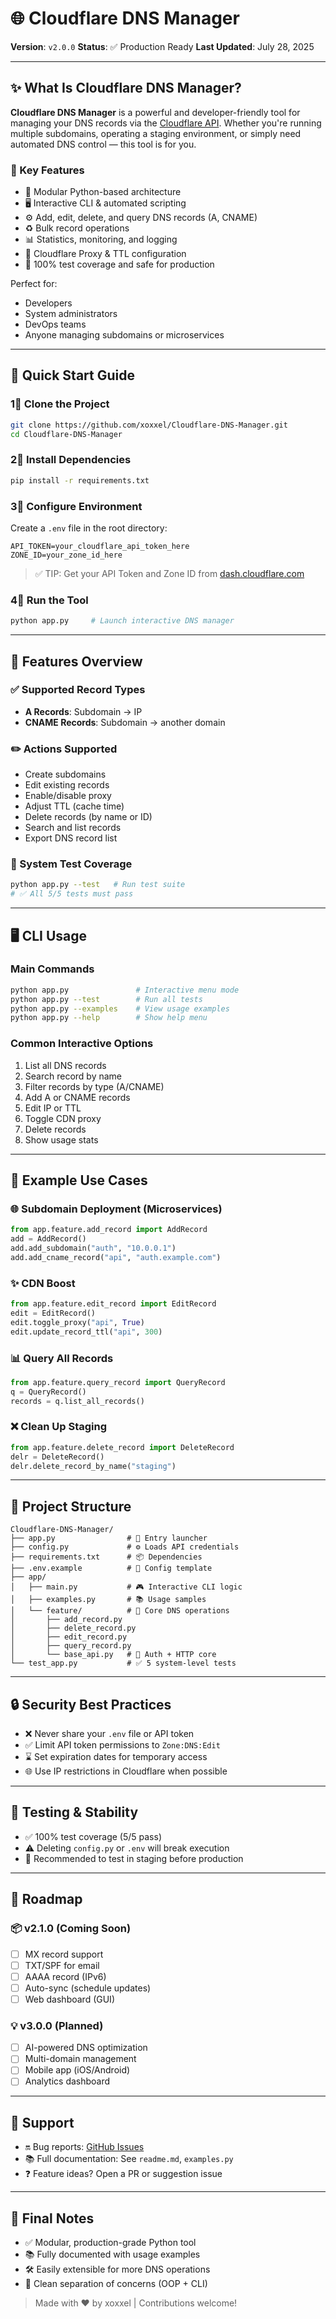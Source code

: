 # 🌐 Cloudflare DNS Manager

**Version**: `v2.0.0`
**Status**: ✅ Production Ready
**Last Updated**: July 28, 2025

---

## ✨ What Is Cloudflare DNS Manager?

**Cloudflare DNS Manager** is a powerful and developer-friendly tool for managing your DNS records via the [Cloudflare API](https://api.cloudflare.com/). Whether you're running multiple subdomains, operating a staging environment, or simply need automated DNS control — this tool is for you.

### 🔧 Key Features

* 🧩 Modular Python-based architecture
* 🖥️ Interactive CLI & automated scripting
* ⚙️ Add, edit, delete, and query DNS records (A, CNAME)
* ♻️ Bulk record operations
* 📊 Statistics, monitoring, and logging
* 🔄 Cloudflare Proxy & TTL configuration
* 🧪 100% test coverage and safe for production

Perfect for:

* Developers
* System administrators
* DevOps teams
* Anyone managing subdomains or microservices

---

## 🚀 Quick Start Guide

### 1⃣ Clone the Project

```bash
git clone https://github.com/xoxxel/Cloudflare-DNS-Manager.git
cd Cloudflare-DNS-Manager
```

### 2⃣ Install Dependencies

```bash
pip install -r requirements.txt
```

### 3⃣ Configure Environment

Create a `.env` file in the root directory:

```env
API_TOKEN=your_cloudflare_api_token_here
ZONE_ID=your_zone_id_here
```

> ✅ TIP: Get your API Token and Zone ID from [dash.cloudflare.com](https://dash.cloudflare.com/profile/api-tokens)

### 4⃣ Run the Tool

```bash
python app.py     # Launch interactive DNS manager
```

---

## 🧩 Features Overview

### ✅ Supported Record Types

* **A Records**: Subdomain → IP
* **CNAME Records**: Subdomain → another domain

### ✏️ Actions Supported

* Create subdomains
* Edit existing records
* Enable/disable proxy
* Adjust TTL (cache time)
* Delete records (by name or ID)
* Search and list records
* Export DNS record list

### 🧪 System Test Coverage

```bash
python app.py --test   # Run test suite
# ✅ All 5/5 tests must pass
```

---

## 🖥️ CLI Usage

### Main Commands

```bash
python app.py               # Interactive menu mode
python app.py --test        # Run all tests
python app.py --examples    # View usage examples
python app.py --help        # Show help menu
```

### Common Interactive Options

1. List all DNS records
2. Search record by name
3. Filter records by type (A/CNAME)
4. Add A or CNAME records
5. Edit IP or TTL
6. Toggle CDN proxy
7. Delete records
8. Show usage stats

---

## 🧠 Example Use Cases

### 🌐 Subdomain Deployment (Microservices)

```python
from app.feature.add_record import AddRecord
add = AddRecord()
add.add_subdomain("auth", "10.0.0.1")
add.add_cname_record("api", "auth.example.com")
```

### ✨ CDN Boost

```python
from app.feature.edit_record import EditRecord
edit = EditRecord()
edit.toggle_proxy("api", True)
edit.update_record_ttl("api", 300)
```

### 📊 Query All Records

```python
from app.feature.query_record import QueryRecord
q = QueryRecord()
records = q.list_all_records()
```

### ❌ Clean Up Staging

```python
from app.feature.delete_record import DeleteRecord
delr = DeleteRecord()
delr.delete_record_by_name("staging")
```

---

## 📁 Project Structure

```
Cloudflare-DNS-Manager/
├── app.py                # 🌟 Entry launcher
├── config.py             # ⚙️ Loads API credentials
├── requirements.txt      # 📦 Dependencies
├── .env.example          # 🔐 Config template
├── app/
│   ├── main.py           # 🎮 Interactive CLI logic
│   ├── examples.py       # 📚 Usage samples
│   └── feature/          # 🧩 Core DNS operations
│       ├── add_record.py
│       ├── delete_record.py
│       ├── edit_record.py
│       ├── query_record.py
│       └── base_api.py   # 🔗 Auth + HTTP core
└── test_app.py           # ✅ 5 system-level tests
```

---

## 🔒 Security Best Practices

* ❌ Never share your `.env` file or API token
* ✅ Limit API token permissions to `Zone:DNS:Edit`
* ⌛ Set expiration dates for temporary access
* 🌐 Use IP restrictions in Cloudflare when possible

---

## 🧪 Testing & Stability

* ✅ 100% test coverage (5/5 pass)
* ⚠️ Deleting `config.py` or `.env` will break execution
* 🧪 Recommended to test in staging before production

---

## 🔮 Roadmap

### 📦 v2.1.0 (Coming Soon)

* [ ] MX record support
* [ ] TXT/SPF for email
* [ ] AAAA record (IPv6)
* [ ] Auto-sync (schedule updates)
* [ ] Web dashboard (GUI)

### 💡 v3.0.0 (Planned)

* [ ] AI-powered DNS optimization
* [ ] Multi-domain management
* [ ] Mobile app (iOS/Android)
* [ ] Analytics dashboard

---

## 🦘 Support

* 🔛 Bug reports: [GitHub Issues](https://github.com/xoxxel/Cloudflare-DNS-Manager/issues)
* 📚 Full documentation: See `readme.md`, `examples.py`
* ❓ Feature ideas? Open a PR or suggestion issue

---

## 🏁 Final Notes

* ✅ Modular, production-grade Python tool
* 📚 Fully documented with usage examples
* 🛠️ Easily extensible for more DNS operations
* 🧱 Clean separation of concerns (OOP + CLI)

> Made with ❤️ by xoxxel | Contributions welcome!
